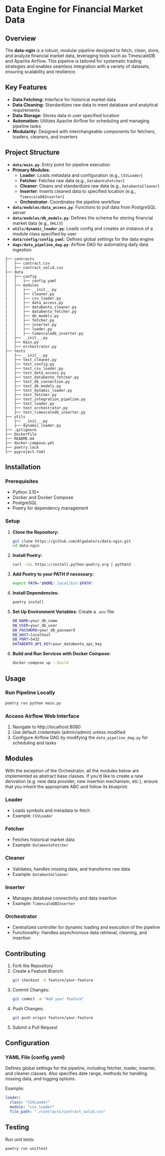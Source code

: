 # Data Engine for Financial Market Data

## Overview
The **data-ngin** is a robust, modular pipeline designed to fetch, clean, store, and analyze financial market data, leveraging tools such as TimescaleDB and Apache Airflow. This pipeline is tailored for systematic trading strategies and enables seamless integration with a variety of datasets, ensuring scalability and resilience.

## Key Features
- **Data Fetching:** Interface for historical market data
- **Data Cleaning:** Standardizes raw data to meet database and analytical requirements
- **Data Storage:** Stores data in user specified location
- **Automation:** Utilizes Apache Airflow for scheduling and managing pipeline tasks
- **Modularity:** Designed with interchangeable components for fetchers, loaders, cleaners, and inserters

## Project Structure
- **`data/main.py`**: Entry point for pipeline execution
- **Primary Modules**:
  - **Loader**: Loads metadata and configuration (e.g., `CSVLoader`)
  - **Fetcher**: Fetches raw data (e.g., `DatabentoFetcher`)
  - **Cleaner**: Cleans and standardizes raw data (e.g., `DatabentoCleaner`)
  - **Inserter**: Inserts cleaned data to specified location (e.g., `TimescaleDBInserter`)
  - **Orchestrator**: Coordinates the pipeline workflow
- **`data/modules/data_access.py`**: Functions to pull data from PostgreSQL server
- **`data/modules/db_models.py`**: Defines the schema for storing financial market data (e.g., `OHLCV`)
- **`utils/dynamic_loader.py`**: Loads config and creates an instance of a module class specified by user 
- **`data/config/config.yaml`**: Defines global settings for the data engine
- **`dags/data_pipeline_dag.py`**: Airflow DAG for automating daily data ingestion

```├── .vscode
├── contracts
│   ├── contract.csv
│   ├── contract_valid.csv
├── data
│   ├── config
|   │   ├── config.yaml
│   ├── modules
|   │   ├── __init__.py
|   │   ├── cleaner.py
|   │   ├── csv_loader.py
|   │   ├── data_access.py
|   │   ├── databento_cleaner.py
|   │   ├── databento_fetcher.py
|   │   ├── db_models.py
|   │   ├── fetcher.py
|   │   ├── inserter.py
|   │   ├── loader.py
|   │   ├── timescaledb_inserter.py
│   ├── __init__.py
│   ├── main.py
│   ├── orchestrator.py
├── tests
│   ├── __init__.py
│   ├── test_cleaner.py
│   ├── test_config.py
│   ├── test_csv_loader.py
│   ├── test_data_access.py
│   ├── test_databento_fetcher.py
│   ├── test_db_connection.py
│   ├── test_db_models.py
│   ├── test_dynamic_loader.py
│   ├── test_fetcher.py
│   ├── test_integration_pipeline.py
│   ├── test_loader.py
│   ├── test_orchestrator.py
│   ├── test_timescaledb_inserter.py
├── utils
│   ├── __init__.py
│   ├── dynamic_loader.py
├── .gitignore
├── DockerFile
├── README.md
├── docker-compose.yml
├── poetry.lock
├── pyproject.toml
```

## Installation

### Prerequisites
- Python 3.10+
- Docker and Docker Compose
- PostgreSQL
- Poetry for dependency management

### Setup

1. **Clone the Repository:**
   ```bash
   git clone https://github.com/AlgoGators/data-ngin.git
   cd data-ngin
   ```

2. **Install Poetry:**
   ```bash
   curl -sSL https://install.python-poetry.org | python3 -
   ```

3. **Add Poetry to your PATH if necessary:**
   ```bash
   export PATH="$HOME/.local/bin:$PATH"
   ```

4. **Install Dependencies:**
   ```bash
   poetry install
   ```

5. **Set Up Environment Variables:**
   Create a `.env` file:
   ```bash
   DB_NAME=your_db_name
   DB_USER=your_db_user
   DB_PASSWORD=your_db_password
   DB_HOST=localhost
   DB_PORT=5432
   DATABENTO_API_KEY=your_databento_api_key
   ```

6. **Build and Run Services with Docker Compose:**
   ```bash
   docker-compose up --build
   ```

## Usage

### Run Pipeline Locally
```bash
poetry run python main.py
```

### Access Airflow Web Interface
1. Navigate to http://localhost:8080
2. Use default credentials (admin/admin) unless modified
3. Configure Airflow DAG by modifying the `data_pipeline_dag.py` for scheduling and tasks

## Modules
With the exception of the Orchestrator, all the modules below are implemented as abstract base classes. If you'd like to create a new derivation (e.g. new data provider, new insertion mechanism, etc.), ensure that you inherit the appropriate ABC and follow its blueprint.

### Loader
- Loads symbols and metadata to fetch
- Example: `CSVLoader`

### Fetcher
- Fetches historical market data
- Example: `DatabentoFetcher` 

### Cleaner
- Validates, handles missing data, and transforms raw data
- Example: `DatabentoCleaner`

### Inserter
- Manages database connectivity and data insertion
- Example: `TimescaleDBInserter`

### Orchestrator
- Centralized controller for dynamic loading and execution of the pipeline
- Functionality: Handles asynchronous data retrieval, cleaning, and insertion

## Contributing

1. Fork the Repository
2. Create a Feature Branch:
   ```bash
   git checkout -b feature/your-feature
   ```
3. Commit Changes:
   ```bash
   git commit -m "Add your feature"
   ```
4. Push Changes:
   ```bash
   git push origin feature/your-feature
   ```
5. Submit a Pull Request

## Configuration

### YAML File (config.yaml)
Defines global settings for the pipeline, including fetcher, loader, inserter, and cleaner classes. Also specifies date range, methods for handling missing data, and logging options.

Example:
```yaml
loader:
  class: "CSVLoader"
  module: "csv_loader"
  file_path: "./contracts/contract_valid.csv"
```

## Testing
Run unit tests:
```bash
poetry run unittest
```
